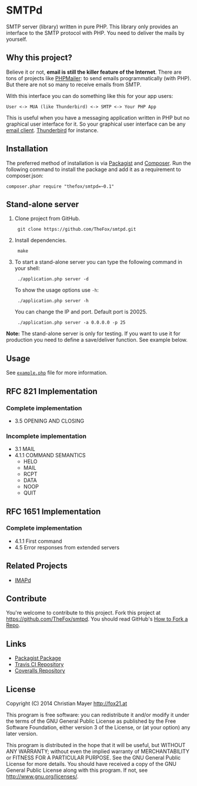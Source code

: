 # SMTPd

SMTP server (library) written in pure PHP. This library only provides an interface to the SMTP protocol with PHP. You need to deliver the mails by yourself.

## Why this project?
Believe it or not, **email is still the killer feature of the Internet**. There are tons of projects like [PHPMailer](https://github.com/PHPMailer/PHPMailer): to send emails programmatically (with PHP). But there are not so many to receive emails from SMTP.

With this interface you can do something like this for your app users:

	User <-> MUA (like Thunderbird) <-> SMTP <-> Your PHP App

This is useful when you have a messaging application written in PHP but no graphical user interface for it. So your graphical user interface can be any [email client](http://en.wikipedia.org/wiki/Email_client). [Thunderbird](https://www.mozilla.org/en-US/thunderbird/) for instance.

## Installation
The preferred method of installation is via [Packagist](https://packagist.org/packages/thefox/smtpd) and [Composer](https://getcomposer.org/). Run the following command to install the package and add it as a requirement to composer.json:

	composer.phar require "thefox/smtpd=~0.1"

## Stand-alone server
1. Clone project from GitHub.

		git clone https://github.com/TheFox/smtpd.git

2. Install dependencies.

		make

3. To start a stand-alone server you can type the following command in your shell:

		./application.php server -d
	
	To show the usage options use `-h`:
	
		./application.php server -h

	You can change the IP and port. Default port is 20025.
	
		./application.php server -a 0.0.0.0 -p 25

**Note:** The stand-alone server is only for testing. If you want to use it for production you need to define a save/deliver function. See example below.

## Usage
See [`example.php`](example.php) file for more information.

## RFC 821 Implementation
### Complete implementation
- 3.5 OPENING AND CLOSING

### Incomplete implementation
- 3.1 MAIL
- 4.1.1 COMMAND SEMANTICS
	- HELO
	- MAIL
	- RCPT
	- DATA
	- NOOP
	- QUIT

## RFC 1651 Implementation
### Complete implementation
- 4.1.1 First command
- 4.5 Error responses from extended servers

## Related Projects
- [IMAPd](https://github.com/TheFox/imapd)

## Contribute
You're welcome to contribute to this project. Fork this project at <https://github.com/TheFox/smtpd>. You should read GitHub's [How to Fork a Repo](https://help.github.com/articles/fork-a-repo).

## Links
- [Packagist Package](https://packagist.org/packages/thefox/smtpd)
- [Travis CI Repository](https://travis-ci.org/TheFox/smtpd)
- [Coveralls Repository](https://coveralls.io/r/TheFox/smtpd)

## License
Copyright (C) 2014 Christian Mayer <http://fox21.at>

This program is free software: you can redistribute it and/or modify it under the terms of the GNU General Public License as published by the Free Software Foundation, either version 3 of the License, or (at your option) any later version.

This program is distributed in the hope that it will be useful, but WITHOUT ANY WARRANTY; without even the implied warranty of MERCHANTABILITY or FITNESS FOR A PARTICULAR PURPOSE. See the GNU General Public License for more details. You should have received a copy of the GNU General Public License along with this program. If not, see <http://www.gnu.org/licenses/>.
